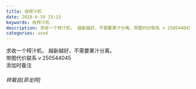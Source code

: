 ```yaml
---
title: 收榨汁机
date: 2018-6-19 15:15
keywords: 收榨汁机
description: 求收一个榨汁机， 越新越好，不需要果汁分离。带图代价联系 v 250544045 添加时备注
categories: used
---
```

<td class="t_f" id="postmessage_1433140">

求收一个榨汁机， 越新越好，不需要果汁分离。<br/>
带图代价联系 v 250544045 <br/>
添加时备注</td>
###### 转载自[菲龙网]